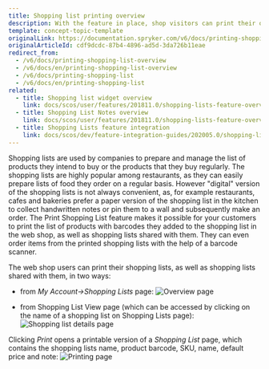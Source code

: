 ```yaml
---
title: Shopping list printing overview
description: With the feature in place, shop visitors can print their own shopping lists and shopping lists shared with them from their account or Shopping list view page.
template: concept-topic-template
originalLink: https://documentation.spryker.com/v6/docs/printing-shopping-list-overview
originalArticleId: cdf9dcdc-87b4-4896-ad5d-3da726b11eae
redirect_from:
  - /v6/docs/printing-shopping-list-overview
  - /v6/docs/en/printing-shopping-list-overview
  - /v6/docs/printing-shopping-list
  - /v6/docs/en/printing-shopping-list
related:
  - title: Shopping list widget overview
    link: docs/scos/user/features/201811.0/shopping-lists-feature-overview/shopping-list-widget-overview.html
  - title: Shopping List Notes overview
    link: docs/scos/user/features/201811.0/shopping-lists-feature-overview/shopping-list-notes-overview.html
  - title: Shopping Lists feature integration
    link: docs/scos/dev/feature-integration-guides/202005.0/shopping-lists-feature-integration.html
---
```


Shopping lists are used by companies to prepare and manage the list of products they intend to buy or the products that they buy regularly. The shopping lists are highly popular among restaurants, as they can easily prepare lists of food they order on a regular basis. However "digital" version of the shopping lists is not always convenient, as, for example restaurants, cafes and bakeries prefer a paper version of the shopping list in the kitchen to collect handwritten notes or pin them to a wall and subsequently make an order. The Print Shopping List feature makes it possible for your customers to print the list of products with barcodes they added to the shopping list in the web shop, as well as shopping lists shared with them. They can even order items from the printed shopping lists with the help of a barcode scanner.


The web shop users can print their shopping lists, as well as shopping lists shared with them, in two ways:

* from *My Account→Shopping Lists* page:
![Overview page](https://spryker.s3.eu-central-1.amazonaws.com/docs/Features/Shopping+List/Print+Shopping+List/Printing+a+Shopping+List+Feature+Overview/actions-overview-page.png)

* from Shopping List View page (which can be accessed by clicking on the name of a shopping list on Shopping Lists page):
![Shopping list details page](https://spryker.s3.eu-central-1.amazonaws.com/docs/Features/Shopping+List/Print+Shopping+List/Printing+a+Shopping+List+Feature+Overview/shopping-list-details-page.png)

Clicking *Print* opens a printable version of a *Shopping List* page, which contains the shopping lists name, product barcode, SKU, name, default price and note:
![Printing page](https://spryker.s3.eu-central-1.amazonaws.com/docs/Features/Shopping+List/Print+Shopping+List/Printing+a+Shopping+List+Feature+Overview/print.png)
